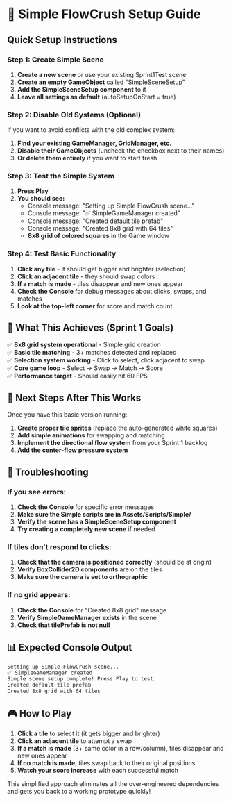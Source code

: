 # 🚀 Simple FlowCrush Setup Guide

## Quick Setup Instructions

### Step 1: Create Simple Scene
1. **Create a new scene** or use your existing Sprint1Test scene
2. **Create an empty GameObject** called "SimpleSceneSetup"
3. **Add the SimpleSceneSetup component** to it
4. **Leave all settings as default** (autoSetupOnStart = true)

### Step 2: Disable Old Systems (Optional)
If you want to avoid conflicts with the old complex system:
1. **Find your existing GameManager, GridManager, etc.**
2. **Disable their GameObjects** (uncheck the checkbox next to their names)
3. **Or delete them entirely** if you want to start fresh

### Step 3: Test the Simple System
1. **Press Play**
2. **You should see:**
   - Console message: "Setting up Simple FlowCrush scene..."
   - Console message: "✅ SimpleGameManager created"
   - Console message: "Created default tile prefab"
   - Console message: "Created 8x8 grid with 64 tiles"
   - **8x8 grid of colored squares** in the Game window

### Step 4: Test Basic Functionality
1. **Click any tile** - it should get bigger and brighter (selection)
2. **Click an adjacent tile** - they should swap colors
3. **If a match is made** - tiles disappear and new ones appear
4. **Check the Console** for debug messages about clicks, swaps, and matches
5. **Look at the top-left corner** for score and match count

## 🎯 What This Achieves (Sprint 1 Goals)

✅ **8x8 grid system operational** - Simple grid creation  
✅ **Basic tile matching** - 3+ matches detected and replaced  
✅ **Selection system working** - Click to select, click adjacent to swap  
✅ **Core game loop** - Select → Swap → Match → Score  
✅ **Performance target** - Should easily hit 60 FPS  

## 🔧 Next Steps After This Works

Once you have this basic version running:

1. **Create proper tile sprites** (replace the auto-generated white squares)
2. **Add simple animations** for swapping and matching
3. **Implement the directional flow system** from your Sprint 1 backlog
4. **Add the center-flow pressure system**

## 🚨 Troubleshooting

### If you see errors:
1. **Check the Console** for specific error messages
2. **Make sure the Simple scripts are in Assets/Scripts/Simple/**
3. **Verify the scene has a SimpleSceneSetup component**
4. **Try creating a completely new scene** if needed

### If tiles don't respond to clicks:
1. **Check that the camera is positioned correctly** (should be at origin)
2. **Verify BoxCollider2D components** are on the tiles
3. **Make sure the camera is set to orthographic**

### If no grid appears:
1. **Check the Console** for "Created 8x8 grid" message
2. **Verify SimpleGameManager exists** in the scene
3. **Check that tilePrefab is not null**

## 📊 Expected Console Output

```
Setting up Simple FlowCrush scene...
✅ SimpleGameManager created
Simple scene setup complete! Press Play to test.
Created default tile prefab
Created 8x8 grid with 64 tiles
```

## 🎮 How to Play

1. **Click a tile** to select it (it gets bigger and brighter)
2. **Click an adjacent tile** to attempt a swap
3. **If a match is made** (3+ same color in a row/column), tiles disappear and new ones appear
4. **If no match is made**, tiles swap back to their original positions
5. **Watch your score increase** with each successful match

This simplified approach eliminates all the over-engineered dependencies and gets you back to a working prototype quickly! 